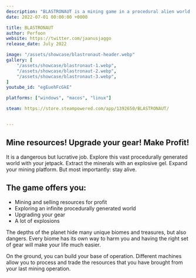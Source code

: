 ```yaml
---
description: "BLASTRONAUT is a mining game in a procedural alien world. Explore, extract and profit."
date: 2022-07-01 00:00:00 +0000

title: BLASTRONAUT
author: Perfoon
website: https://twitter.com/jaanusjaggo
release_date: July 2022

image: "/assets/showcase/blastronaut-header.webp"
gallery: [
	"/assets/showcase/blastronaut-1.webp",
	"/assets/showcase/blastronaut-2.webp",
	"/assets/showcase/blastronaut-3.webp",
]
youtube_id: "egEuehFcGkE"

platforms: ["windows", "macos", "linux"]

steam: https://store.steampowered.com/app/1392650/BLASTRONAUT/


---
```


## Mine resources! Upgrade your gear! Make Profit!

It is a dangerous but lucrative job. Explore this vast procedurally generated world with your jetpack. Extract the minerals with an explosive gel. Expand your mining platform. But most importantly: stay alive.

## The game offers you:
- Mining and selling resources for profit
- Exploring an infinite procedurally generated world
- Upgrading your gear
- A lot of explosions

The depths of the planet hide many unique biomes and treasures, but also dangers. Every biome has its own way to harm you and having the right set of gear will make your life much easier.

On the ground, you can build your base of operation. Different machines allow you to process and trade the resources that you have brought from your last mining operation.